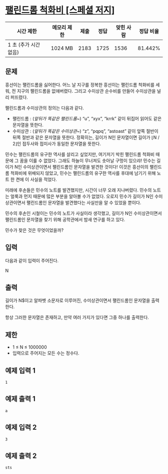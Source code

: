 # [팰린드롬 척화비 [스페셜 저지]](https://www.acmicpc.net/problem/20944)

| 시간 제한 | 메모리 제한 | 제출 | 정답 | 맞힌 사람 | 정답 비율 |
| --- | --- | --- | --- | --- | --- |
| 1 초 (추가 시간 없음) | 1024 MB | 2183 | 1725 | 1536 | 81.442% |

## 문제

흥선이는 팰린드롬을 싫어한다. 어느 날 지구를 정복한 흥선이는 팰린드롬 척화비를 세워, 전 지구의 팰린드롬을 없애버렸다. 그리고 수미상관 순수비를 만들어 수미상관을 널리 퍼뜨렸다.

팰린드롬과 수미상관의 정의는 다음과 같다.

- 팰린드롬 : (*앞뒤가 똑같은 팰린드롬~*) “u”, “xyx”, “krrk” 같이 뒤집어 읽어도 같은 문자열을 뜻한다.
- 수미상관 : (*앞뒤가 똑같은 수미상관~*) “z”, “pqpq”, “astoast” 같이 앞쪽 절반이 뒤쪽 절반과 같은 문자열을 뜻한다. 정확히는, 길이가 N인 문자열이면 길이가 ⌊N / 2⌋인 접두사와 접미사가 동일한 문자열을 뜻한다.

민수는 팰린드롬의 유구한 역사를 살리고 싶었지만, 여기저기 박힌 팰린드롬 척화비 때문에 그 꿈을 이룰 수 없었다. 그래도 하늘이 무너져도 솟아날 구멍이 있으랴! 민수는 길이가 N인 수미상관이면서 팰린드롬인 문자열을 발견한 것이다! 이것은 흥선이의 팰린드롬 척화비에 위배되지 않았고, 민수는 팰린드롬의 유구한 역사를 후대에 남기기 위해 노트 한 켠에 이 사실을 적었다.

미래에 후손들은 민수의 노트를 발견했지만, 시간이 너무 오래 지나버렸다. 민수의 노트는 얼룩과 먼지 때문에 많은 부분을 알아볼 수가 없었다. 오로지 민수가 길이가 N인 수미상관이면서 팰린드롬인 문자열을 발견했다는 사실만을 알 수 있었을 뿐이다.

민수의 후손인 시철이는 민수의 노트가 사실이라 생각했고, 길이가 N인 수미상관이면서 팰린드롬인 문자열을 찾기 위해 공학관에서 밤새 연구를 하고 있다.

민수가 찾은 것은 무엇이었을까?

## 입력

다음과 같이 입력이 주어진다.

N

## 출력

길이가 N$이고 알파벳 소문자로 이루어진, 수미상관이면서 팰린드롬인 문자열을 출력한다.

항상 그러한 문자열은 존재하고, 만약 여러 가지가 있다면 그중 하나를 출력한다.

## 제한

- 1 ≤ N ≤ 1000000
- 입력으로 주어지는 모든 수는 정수다.

## 예제 입력 1

```
1

```

## 예제 출력 1

```
a

```

## 예제 입력 2

```
3

```

## 예제 출력 2

```
sts
```
